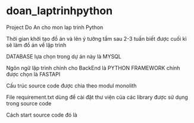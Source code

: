# doan_laptrinhpython
Project Do An cho mon lap trinh Python 

Thời gian khởi tạo đồ án và lên ý tưởng tầm sau 2-3 tuần biết được cuối kì sẽ làm đồ án về lập trình

DATABASE lựa chọn trong dự án này là MYSQL

Ngôn ngữ lập trình chính cho BackEnd là PYTHON
FRAMEWORK chính được chọn là FASTAPI

Cấu trúc source code được chia theo modul monolith

File requirement.txt dùng để cài đặt thư viện của các library được sử dụng trong source code 

Cách start source code đó là
